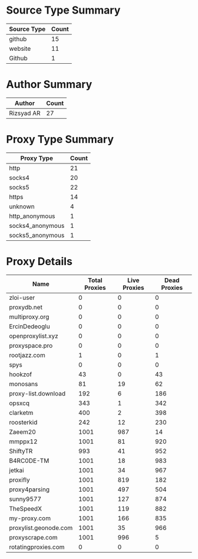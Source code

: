 # Source Type Summary

| Source Type | Count |
|-------------|-------|
| github | 15 |
| website | 11 |
| Github | 1 |


# Author Summary

| Author | Count |
|--------|-------|
| Rizsyad AR | 27 |


# Proxy Type Summary

| Proxy Type | Count |
|------------|-------|
| http | 21 |
| socks4 | 20 |
| socks5 | 22 |
| https | 14 |
| unknown | 4 |
| http_anonymous | 1 |
| socks4_anonymous | 1 |
| socks5_anonymous | 1 |


# Proxy Details

| Name | Total Proxies | Live Proxies | Dead Proxies |
|------|---------------|--------------|---------------|
| zloi-user | 0 | 0 | 0 |
| proxydb.net | 0 | 0 | 0 |
| multiproxy.org | 0 | 0 | 0 |
| ErcinDedeoglu | 0 | 0 | 0 |
| openproxylist.xyz | 0 | 0 | 0 |
| proxyspace.pro | 0 | 0 | 0 |
| rootjazz.com | 1 | 0 | 1 |
| spys | 0 | 0 | 0 |
| hookzof | 43 | 0 | 43 |
| monosans | 81 | 19 | 62 |
| proxy-list.download | 192 | 6 | 186 |
| opsxcq | 343 | 1 | 342 |
| clarketm | 400 | 2 | 398 |
| roosterkid | 242 | 12 | 230 |
| Zaeem20 | 1001 | 987 | 14 |
| mmppx12 | 1001 | 81 | 920 |
| ShiftyTR | 993 | 41 | 952 |
| B4RC0DE-TM | 1001 | 18 | 983 |
| jetkai | 1001 | 34 | 967 |
| proxifly | 1001 | 819 | 182 |
| proxy4parsing | 1001 | 497 | 504 |
| sunny9577 | 1001 | 127 | 874 |
| TheSpeedX | 1001 | 119 | 882 |
| my-proxy.com | 1001 | 166 | 835 |
| proxylist.geonode.com | 1001 | 35 | 966 |
| proxyscrape.com | 1001 | 996 | 5 |
| rotatingproxies.com | 0 | 0 | 0 |
